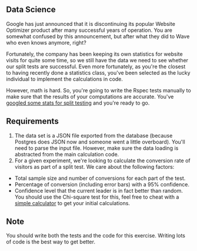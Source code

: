 ## Data Science

Google has just announced that it is discontinuing its popular Website Optimizer product after many successful years of operation. You are somewhat confused by this announcement, but after what they did to Wave who even knows anymore, right?

Fortunately, the company has been keeping its own statistics for website visits for quite some time, so we still have the data we need to see whether our split tests are successful. Even more fortunately, as you're the closest to having recently done a statistics class, you've been selected as the lucky individual to implement the calculations in code.

However, math is hard. So, you're going to write the Rspec tests manually to make sure that the results of your computations are accurate. You've [googled some stats for split testing](http://visualwebsiteoptimizer.com/split-testing-blog/what-you-really-need-to-know-about-mathematics-of-ab-split-testing/) and you're ready to go.

## Requirements

1. The data set is a JSON file exported from the database (because Postgres does JSON now and someone went a little overboard). You'll need to parse the input file. However, make sure the data loading is abstracted from the main calculation code.
2. For a given experiment, we're looking to calculate the conversion rate of visitors as part of a split test. We care about the following factors:
  * Total sample size and number of conversions for each part of the test.
  * Percentage of conversion (including error bars) with a 95% confidence.
  * Confidence level that the current leader is in fact better than random. You should use the Chi-square test for this, feel free to cheat with a [simple calculator](http://www.usereffect.com/split-test-calculator) to get your initial calculations.

## Note

You should write both the tests and the code for this exercise. Writing lots of code is the best way to get better.
